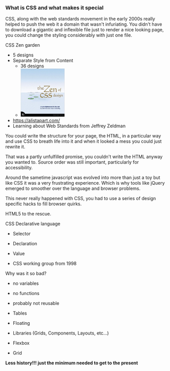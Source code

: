### What is CSS and what makes it special

CSS, along with the web standards movement in the early 2000s really helped to push the web it a domain that wasn't infuriating. You didn't have to download a gigantic and inflexible file just to render a nice looking page, you could change the styling considerably with just one file.

CSS Zen garden

* 5 designs
* Separate Style from Content
  * 36 designs 
  * <img src="assets/css-zen-garden-book.jpg" height="150" class="plain vmiddle" />
* https://alistapart.com/
* Learning about Web Standards from Jeffrey Zeldman

You could write the structure for your page, the HTML, in a particular way and use CSS to breath life into it and when it looked a mess you could just rewrite it.

That was a partly unfulfilled promise, you couldn't write the HTML anyway you wanted to. Source order was still important, particularly for accessibility.

Around the sametime javascript was evolved into more than just a toy but like CSS it was a very frustrating experience. Which is why tools like jQuery emerged to smoother over the language and browser problems.

This never really happened with CSS, you had to use a series of design specific hacks to fill browser quirks.

HTML5 to the rescue.

CSS Declarative language

* Selector
* Declaration
* Value

* CSS working group from 1998

Why was it so bad?

* no variables
* no functions
* probably not reusable

* Tables
* Floating
* Libraries (Grids, Components, Layouts, etc...)
* Flexbox
* Grid

**Less history!!! just the minimum needed to get to the present**
